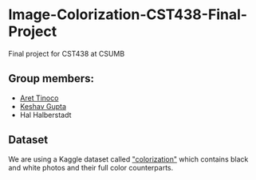 # Image-Colorization-CST438-Final-Project
Final project for CST438 at CSUMB

## Group members:
- [Aret Tinoco]()
- [Keshav Gupta](https://github.com/keshavg09)
- Hal Halberstadt

## Dataset
We are using a Kaggle dataset called ["colorization"](https://www.kaggle.com/datasets/darthgera/colorization) which contains black and white photos and their full color counterparts.
